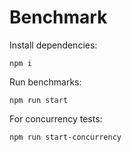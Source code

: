 # Benchmark

Install dependencies:
```
npm i
```

Run benchmarks:
```
npm run start
```

For concurrency tests:
```
npm run start-concurrency
```
